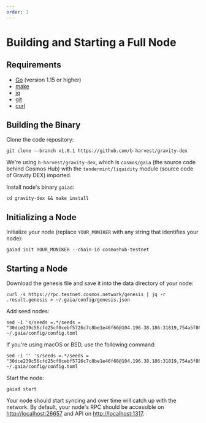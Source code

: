 ```yaml
---
order: 1
---
```


# Building and Starting a Full Node

## Requirements

* [Go](https://golang.org/) (version 1.15 or higher)
* [make](https://en.wikipedia.org/wiki/Make_(software))
* [jq](https://github.com/stedolan/jq)
* [git](https://git-scm.com/)
* [curl](https://github.com/curl/curl)


## Building the Binary

Clone the code repository:

```
git clone --branch v1.0.1 https://github.com/b-harvest/gravity-dex
```

We're using `b-harvest/gravity-dex`, which is `cosmos/gaia` (the source code behind Cosmos Hub) with the `tendermint/liquidity` module (source code of Gravity DEX) imported.

Install node's binary `gaiad`:

```
cd gravity-dex && make install
```

## Initializing a Node

Initialize your node (replace `YOUR_MONIKER` with any string that identifies your node):

```
gaiad init YOUR_MONIKER --chain-id cosmoshub-testnet
```

## Starting a Node

Download the genesis file and save it into the data directory of your node:

```
curl -s https://rpc.testnet.cosmos.network/genesis | jq -r .result.genesis > ~/.gaia/config/genesis.json
```

Add seed nodes:

```
sed -i 's/seeds =.*/seeds = "30dce239c56cfd25cf0cebf5726c7c8be1e46f66@104.196.38.186:31819,754a5f864adc5a60b287d4aed4f0ab11d8b056c8@34.73.24.113:31654"/g' ~/.gaia/config/config.toml
```

If you're using macOS or BSD, use the following command:

```
sed -i '' 's/seeds =.*/seeds = "30dce239c56cfd25cf0cebf5726c7c8be1e46f66@104.196.38.186:31819,754a5f864adc5a60b287d4aed4f0ab11d8b056c8@34.73.24.113:31654"/g' ~/.gaia/config/config.toml
```

Start the node:

```
gaiad start
```

Your node should start syncing and over time will catch up with the network. By default, your node's RPC should be accessible on [http://localhost:26657](http://localhost:26657) and API on [http://localhost:1317](http://localhost:1317).
